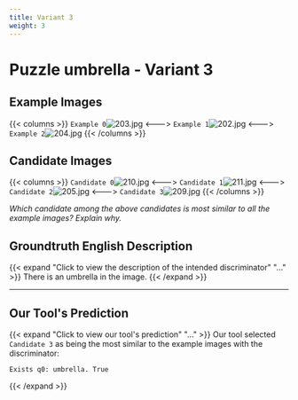 ```yaml
---
title: Variant 3
weight: 3
---
```


# Puzzle umbrella - Variant 3

## Example Images
{{< columns >}}
`Example 0`![203.jpg](/natscene_data/images/203.jpg)
<--->
`Example 1`![202.jpg](/natscene_data/images/202.jpg)
<--->
`Example 2`![204.jpg](/natscene_data/images/204.jpg)
{{< /columns >}}

## Candidate Images
{{< columns >}}
`Candidate 0`![210.jpg](/natscene_data/images/210.jpg)
<--->
`Candidate 1`![211.jpg](/natscene_data/images/211.jpg)
<--->
`Candidate 2`![205.jpg](/natscene_data/images/205.jpg)
<--->
`Candidate 3`![209.jpg](/natscene_data/images/209.jpg)
{{< /columns >}}

*Which candidate among the above candidates is most similar to all the example images? Explain why.*

## Groundtruth English Description

{{< expand "Click to view the description of the intended discriminator" "..." >}}
There is an umbrella in the image.
{{< /expand >}}

---



## Our Tool's Prediction

{{< expand "Click to view our tool's prediction" "..." >}}
Our tool selected `Candidate 3` as being the most similar to the example images with the discriminator:
```plaintext
Exists q0: umbrella. True
```
{{< /expand >}}
